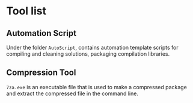 # Tool list

## Automation Script

Under the folder `AutoScript`, contains automation template scripts for compiling and cleaning solutions, packaging compilation libraries.

## Compression Tool

`7za.exe` is an executable file that is used to make a compressed package and extract the compressed file in the command line.